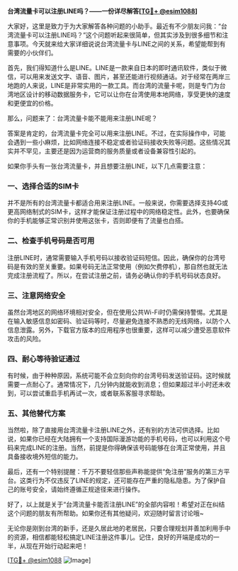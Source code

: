 **台湾流量卡可以注册LINE吗？——一份详尽解答[[TG💪+ @esim1088](https://t.me/s/esim1088)]**

大家好，这里是致力于为大家解答各种问题的小助手。最近有不少朋友问我：“台湾流量卡可以注册LINE吗？”这个问题听起来很简单，但其实涉及到很多细节和注意事项。今天就来给大家详细说说台湾流量卡与LINE之间的关系，希望能帮到有需要的小伙伴们。

首先，我们得知道什么是LINE。LINE是一款来自日本的即时通讯软件，类似于微信，可以用来发送文字、语音、图片，甚至还能进行视频通话。对于经常在两岸三地跑的人来说，LINE是非常实用的一款工具。而台湾的流量卡呢，则是专门为台湾地区设计的移动数据服务卡，它可以让你在台湾使用本地网络，享受更快的速度和更便宜的价格。

那么，问题来了：台湾流量卡能不能用来注册LINE呢？

答案是肯定的，台湾流量卡完全可以用来注册LINE。不过，在实际操作中，可能会遇到一些小麻烦，比如网络连接不稳定或者验证码接收失败等问题。这些情况其实并不罕见，主要还是因为运营商的服务质量或者设备兼容性引起的。

如果你手头有一张台湾流量卡，并且想要注册LINE，以下几点需要注意：

### 一、选择合适的SIM卡

并不是所有的台湾流量卡都适合用来注册LINE。一般来说，你需要选择支持4G或更高网络制式的SIM卡，这样才能保证注册过程中的网络稳定性。此外，也要确保你的手机能够正常识别并使用这张卡，否则即便有了流量也白搭。

### 二、检查手机号码是否可用

注册LINE时，通常需要输入手机号码以接收验证码短信。因此，确保你的台湾号码是有效的至关重要。如果号码无法正常使用（例如欠费停机），那自然也就无法完成注册流程了。所以，在尝试注册之前，请务必确认你的手机号码状态良好。

### 三、注意网络安全

虽然台湾地区的网络环境相对安全，但在使用公共Wi-Fi时仍需保持警惕。尤其是在输入敏感信息如密码、验证码等时，尽量避免连接不熟悉的无线网络，以防个人信息泄露。另外，下载官方版本的应用程序也很重要，这样可以减少遭受恶意软件攻击的风险。

### 四、耐心等待验证通过

有时候，由于种种原因，系统可能不会立刻向你的台湾号码发送验证码。这时候就需要一点耐心了。通常情况下，几分钟内就能收到消息；但如果超过半小时还未收到，可以尝试重启手机再试一次，或者联系客服寻求帮助。

### 五、其他替代方案

当然啦，除了直接用台湾流量卡注册LINE之外，还有别的方法可供选择。比如说，如果你已经在大陆拥有一个支持国际漫游功能的手机号码，也可以利用这个号码来完成LINE的注册。当然，前提是你得确保该号码能够在台湾正常使用，并且具备接收境外短信的能力。

最后，还有一个特别提醒：千万不要轻信那些声称能提供“免注册”服务的第三方平台。这类行为不仅违反了LINE的规定，还可能存在严重的隐私隐患。为了保护自己的账号安全，请始终遵循正规途径来进行操作。

好了，以上就是关于“台湾流量卡能否注册LINE”的全部内容啦！希望对正在纠结这个问题的朋友有所帮助。如果你还有其他疑问，欢迎随时留言讨论哦~

无论你是刚到台湾的新手，还是久居此地的老居民，只要合理规划并善加利用手中的资源，相信都能轻松搞定LINE注册这件事儿。记住，良好的开端是成功的一半，从现在开始行动起来吧！

[[TG💪+ @esim1088](https://t.me/s/esim1088) ![Image](https://i.postimg.cc/4NQfJmqS/Snipaste-2025-05-13-00-14-12.png)]